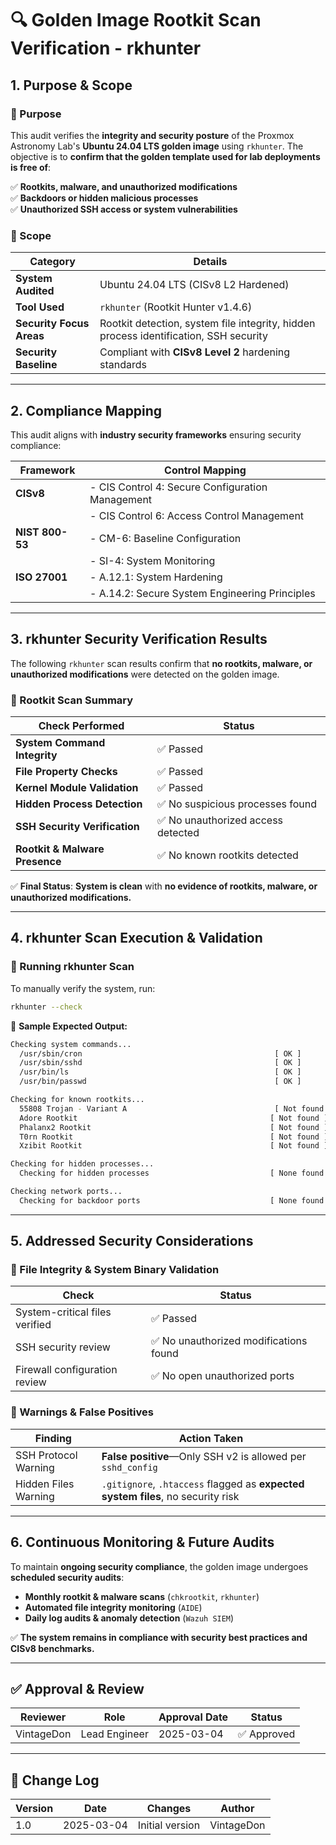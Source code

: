 <!-- ---
title: "Golden Image Rootkit Scan Verification - rkhunter"
description: "Verification of the Proxmox Astronomy Lab's golden image using rkhunter to confirm system integrity and absence of rootkits, malware, and unauthorized modifications."
author: "VintageDon"
tags: ["CISv8", "Rootkit Detection", "System Integrity", "Security Audit", "Linux Security"]
category: "Security Audits"
kb_type: "Audit Report"
version: "1.0"
status: "Final"
last_updated: "2025-03-04"
---
 -->

# **🔍 Golden Image Rootkit Scan Verification - rkhunter**

## **1. Purpose & Scope**  

### **🔹 Purpose**  

This audit verifies the **integrity and security posture** of the Proxmox Astronomy Lab's **Ubuntu 24.04 LTS golden image** using `rkhunter`. The objective is to **confirm that the golden template used for lab deployments is free of**:  

✅ **Rootkits, malware, and unauthorized modifications**  
✅ **Backdoors or hidden malicious processes**  
✅ **Unauthorized SSH access or system vulnerabilities**  

### **🔹 Scope**  

| **Category**             | **Details** |
|--------------------------|------------|
| **System Audited**       | Ubuntu 24.04 LTS (CISv8 L2 Hardened) |
| **Tool Used**            | `rkhunter` (Rootkit Hunter v1.4.6) |
| **Security Focus Areas** | Rootkit detection, system file integrity, hidden process identification, SSH security |
| **Security Baseline**    | Compliant with **CISv8 Level 2** hardening standards |

---

## **2. Compliance Mapping**  

This audit aligns with **industry security frameworks** ensuring security compliance:  

| **Framework**    | **Control Mapping** |  
|-----------------|---------------------|  
| **CISv8**       | - CIS Control 4: Secure Configuration Management  |
|                 | - CIS Control 6: Access Control Management  |
| **NIST 800-53** | - CM-6: Baseline Configuration  |
|                 | - SI-4: System Monitoring  |
| **ISO 27001**   | - A.12.1: System Hardening  |
|                 | - A.14.2: Secure System Engineering Principles |

---

## **3. rkhunter Security Verification Results**  

The following `rkhunter` scan results confirm that **no rootkits, malware, or unauthorized modifications** were detected on the golden image.

### **🔹 Rootkit Scan Summary**  

| **Check Performed**                    | **Status** |
|-----------------------------------------|------------|
| **System Command Integrity**           | ✅ Passed |
| **File Property Checks**               | ✅ Passed |
| **Kernel Module Validation**           | ✅ Passed |
| **Hidden Process Detection**           | ✅ No suspicious processes found |
| **SSH Security Verification**          | ✅ No unauthorized access detected |
| **Rootkit & Malware Presence**         | ✅ No known rootkits detected |

✅ **Final Status**: **System is clean** with **no evidence of rootkits, malware, or unauthorized modifications.**

---

## **4. rkhunter Scan Execution & Validation**  

### **🔹 Running rkhunter Scan**  

To manually verify the system, run:

```bash
rkhunter --check
```

📌 **Sample Expected Output:**

```bash
Checking system commands...
  /usr/sbin/cron                                           [ OK ]
  /usr/sbin/sshd                                           [ OK ]
  /usr/bin/ls                                              [ OK ]
  /usr/bin/passwd                                          [ OK ]

Checking for known rootkits...
  55808 Trojan - Variant A                                 [ Not found ]
  Adore Rootkit                                           [ Not found ]
  Phalanx2 Rootkit                                        [ Not found ]
  T0rn Rootkit                                            [ Not found ]
  Xzibit Rootkit                                          [ Not found ]

Checking for hidden processes...
  Checking for hidden processes                           [ None found ]

Checking network ports...
  Checking for backdoor ports                             [ None found ]
```

---

## **5. Addressed Security Considerations**  

### **🔹 File Integrity & System Binary Validation**  

| **Check**               | **Status** |  
|-------------------------|-----------|  
| System-critical files verified | ✅ Passed |  
| SSH security review | ✅ No unauthorized modifications found |  
| Firewall configuration review | ✅ No open unauthorized ports |

### **🔹 Warnings & False Positives**  

| **Finding**            | **Action Taken** |  
|------------------------|-----------------|  
| SSH Protocol Warning   | **False positive**—Only SSH v2 is allowed per `sshd_config` |  
| Hidden Files Warning   | `.gitignore`, `.htaccess` flagged as **expected system files**, no security risk |

---

## **6. Continuous Monitoring & Future Audits**  

To maintain **ongoing security compliance**, the golden image undergoes **scheduled security audits**:

- **Monthly rootkit & malware scans** (`chkrootkit`, `rkhunter`)  
- **Automated file integrity monitoring** (`AIDE`)  
- **Daily log audits & anomaly detection** (`Wazuh SIEM`)  

✅ **The system remains in compliance with security best practices and CISv8 benchmarks.**  

---

## **✅ Approval & Review**  

| **Reviewer** | **Role** | **Approval Date** | **Status** |
|-------------|---------|------------------|------------|
| VintageDon | Lead Engineer | 2025-03-04 | ✅ Approved |

---

## **📜 Change Log**  

| **Version** | **Date** | **Changes** | **Author** |
|------------|---------|-------------|------------|
| 1.0 | 2025-03-04 | Initial version | VintageDon |


